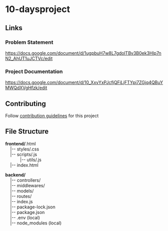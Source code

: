 # 10-daysproject
## Links

### Problem Statement
https://docs.google.com/document/d/1ugpbuH7w8L7gdolTBv3B0ek3Hlp7nN2_AhUT1uJCTVc/edit

### Project Documentation
https://docs.google.com/document/d/10_XxvYxPJcfjQFiLjFTYpi7ZGjq4QBuYMWQdXVgHfzk/edit

## Contributing

Follow [contribution guidelines](/CONTRIBUTING.md) for this project 

## File Structure

**frontend/**.html\
&nbsp;&nbsp;&nbsp;&nbsp;|--  styles/.css\
&nbsp;&nbsp;&nbsp;&nbsp;|--  scripts/.js\
&nbsp;&nbsp;&nbsp;&nbsp;&nbsp;&nbsp;&nbsp;&nbsp;&nbsp;&nbsp;&nbsp;&nbsp;|--  utils/.js\
&nbsp;&nbsp;&nbsp;&nbsp;|--  index.html

**backend/**\
&nbsp;&nbsp;&nbsp;&nbsp;|--  controllers/\
&nbsp;&nbsp;&nbsp;&nbsp;|--  middlewares/\
&nbsp;&nbsp;&nbsp;&nbsp;|--  models/\
&nbsp;&nbsp;&nbsp;&nbsp;|--  routes/\
&nbsp;&nbsp;&nbsp;&nbsp;|--  index.js\
&nbsp;&nbsp;&nbsp;&nbsp;|--  package-lock.json\
&nbsp;&nbsp;&nbsp;&nbsp;|--  package.json\
&nbsp;&nbsp;&nbsp;&nbsp;|--  .env (local)\
&nbsp;&nbsp;&nbsp;&nbsp;|--  node_modules (local)

